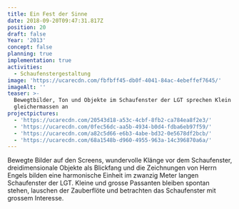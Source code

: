 ```yaml
---
title: Ein Fest der Sinne
date: 2018-09-20T09:47:31.817Z
position: 20
draft: false
Year: '2013'
concept: false
planning: true
implementation: true
activities:
  - Schaufenstergestaltung
image: 'https://ucarecdn.com/fbfbff45-db0f-4041-84ac-4ebeffef7645/'
imageAlt: ''
teaser: >-
  Bewegtbilder, Ton und Objekte im Schaufenster der LGT sprechen Klein und Gross
  gleichermassen an
projectpictures:
  - 'https://ucarecdn.com/20543d18-a53c-4cbf-8fb2-ca784ea8f2e3/'
  - 'https://ucarecdn.com/0fec56dc-aa5b-4934-b0d4-fdba6eb97f59/'
  - 'https://ucarecdn.com/a82c5d66-e6b3-4abe-bd32-0e5678df2bcb/'
  - 'https://ucarecdn.com/68a1548b-d960-4955-963a-14c396870a6a/'
---
```

Bewegte Bilder auf den Screens, wundervolle Klänge vor dem Schaufenster, dreidimensionale Objekte als Blickfang und die Zeichnungen von Herrn Engels bilden eine harmonische Einheit im zwanzig Meter langen Schaufenster der LGT. Kleine und grosse Passanten bleiben spontan stehen, lauschen der Zauberflöte und betrachten das Schaufenster mit grossem Interesse.
